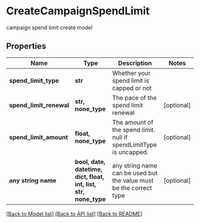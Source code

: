 # CreateCampaignSpendLimit

campaign spend limit create model

## Properties
Name | Type | Description | Notes
------------ | ------------- | ------------- | -------------
**spend_limit_type** | **str** | Whether your spend limit is capped or not | 
**spend_limit_renewal** | **str, none_type** | The pace of the spend limit renewal | [optional] 
**spend_limit_amount** | **float, none_type** | The amount of the spend limit. null if spendLimitType is uncapped. | [optional] 
**any string name** | **bool, date, datetime, dict, float, int, list, str, none_type** | any string name can be used but the value must be the correct type | [optional]

[[Back to Model list]](../README.md#documentation-for-models) [[Back to API list]](../README.md#documentation-for-api-endpoints) [[Back to README]](../README.md)


